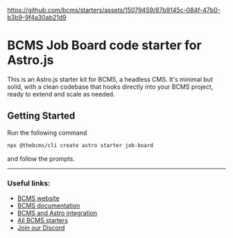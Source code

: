 https://github.com/bcms/starters/assets/15079459/87b9145c-084f-47b0-b3b9-9f4a30ab21d9

# BCMS Job Board code starter for Astro.js

This is an Astro.js starter kit for BCMS, a headless CMS. It's minimal but solid, with a clean codebase that hooks directly into your BCMS project, ready to extend and scale as needed.

## Getting Started

Run the following command

```bash
npx @thebcms/cli create astro starter job-board
```

and follow the prompts.

---

### Useful links:

-   [BCMS website](https://thebcms.com/)
-   [BCMS documentation](https://thebcms.com/docs/)
-   [BCMS and Astro integration](https://thebcms.com/docs/integrations/astro)
-   [All BCMS starters](https://thebcms.com/starters)
-   [Join our Discord](https://discord.com/invite/SYBY89ccaR)
